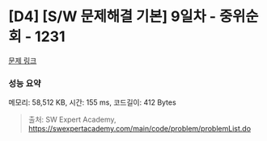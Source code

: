 # [D4] [S/W 문제해결 기본] 9일차 - 중위순회 - 1231 

[문제 링크](https://swexpertacademy.com/main/code/problem/problemDetail.do?contestProbId=AV140YnqAIECFAYD) 

### 성능 요약

메모리: 58,512 KB, 시간: 155 ms, 코드길이: 412 Bytes



> 출처: SW Expert Academy, https://swexpertacademy.com/main/code/problem/problemList.do